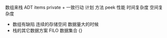 数组来栈 ADT items private + 一致行动 计划 方法 peek
性能 时间复杂度 空间复杂度
-   数组有缺陷 连续的存储空间
数据量大的时候
-   栈的其它数据方案
    FILO 数据集合 {}